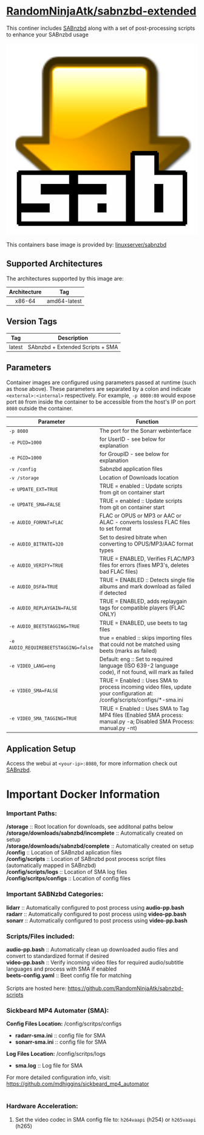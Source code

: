 # [RandomNinjaAtk/sabnzbd-extended](https://github.com/RandomNinjaAtk/docker-sabnzbd-extended)

This continer includes [SABnzbd](https://sabnzbd.org/) along with a set of post-processing scripts to enhance your SABnzbd usage


[![sabnzbd](https://raw.githubusercontent.com/RandomNinjaAtk/unraid-templates/master/randomninjaatk/img/sabnzbd-icon.png)](https://sabnzbd.org/)

This containers base image is provided by: [linuxserver/sabnzbd](https://github.com/linuxserver/docker-sabnzbd)


## Supported Architectures

The architectures supported by this image are:

| Architecture | Tag |
| :----: | --- |
| x86-64 | amd64-latest |

## Version Tags

| Tag | Description |
| :----: | --- |
| latest | SAbnzbd + Extended Scripts + SMA |

## Parameters

Container images are configured using parameters passed at runtime (such as those above). These parameters are separated by a colon and indicate `<external>:<internal>` respectively. For example, `-p 8080:80` would expose port `80` from inside the container to be accessible from the host's IP on port `8080` outside the container.

| Parameter | Function |
| --- | --- |
| `-p 8080` | The port for the Sonarr webinterface |
| `-e PUID=1000` | for UserID - see below for explanation |
| `-e PGID=1000` | for GroupID - see below for explanation |
| `-v /config` | Sabnzbd application files |
| `-v /storage` | Location of Downloads location |
| `-e UPDATE_EXT=TRUE` | TRUE = enabled :: Update scripts from git on container start |
| `-e UPDATE_SMA=FALSE` | TRUE = enabled :: Update scripts from git on container start |
| `-e AUDIO_FORMAT=FLAC` | FLAC or OPUS or MP3 or AAC or ALAC - converts lossless FLAC files to set format |
| `-e AUDIO_BITRATE=320` | Set to desired bitrate when converting to OPUS/MP3/AAC format types |
| `-e AUDIO_VERIFY=TRUE` | TRUE = ENABLED, Verifies FLAC/MP3 files for errors (fixes MP3's, deletes bad FLAC files) |
| `-e AUDIO_DSFA=TRUE` | TRUE = ENABLED :: Detects single file albums and mark download as failed if detected |
| `-e AUDIO_REPLAYGAIN=FALSE` | TRUE = ENABLED, adds replaygain tags for compatible players (FLAC ONLY) |
| `-e AUDIO_BEETSTAGGING=TRUE` | TRUE = ENABLED, use beets to tag files |
| `-e AUDIO_REQUIREBEETSTAGGING=false` | true = enabled :: skips importing files that could not be matched using beets (marks as failed) |
| `-e VIDEO_LANG=eng` | Default: eng :: Set to required language (ISO 639-2 language code), if not found, will mark as failed |
| `-e VIDEO_SMA=FALSE` | TRUE = Enabled :: Uses SMA to process incoming video files, update your configuration at: /config/scripts/configs/*-sma.ini |
| `-e VIDEO_SMA_TAGGING=TRUE` | TRUE = Enabled :: Uses SMA to Tag MP4 files (Enabled SMA process: manual.py -a; Disabled SMA Process: manual.py -nt) |

## Application Setup

Access the webui at `<your-ip>:8080`, for more information check out [SABnzbd](https://sabnzbd.org/).

# Important Docker Information
### Important Paths:
<strong>/storage</strong> :: Root location for downloads, see additonal paths below<br/>
<strong>/storage/downloads/sabnzbd/incomplete</strong> :: Automatically created on setup<br/>
<strong>/storage/downloads/sabnzbd/complete</strong> :: Automatically created on setup<br/>
<strong>/config</strong> :: Location of SABnzbd aplication files<br/>
<strong>/config/scripts</strong> :: Location of SABnzbd post process script files (automatically mapped in SABnzbd)<br/>
<strong>/config/scripts/logs</strong> :: Location of SMA log files<br/>
<strong>/config/scritps/configs</strong> :: Location of config files<br/>
### Important SABNzbd Categories:
<strong>lidarr</strong> :: Automatically configured to post process using <strong>audio-pp.bash</strong><br/>
<strong>radarr</strong> :: Automatically configured to post process using <strong>video-pp.bash</strong><br/>
<strong>sonarr</strong> :: Automatically configured to post process using <strong>video-pp.bash</strong><br/>
### Scripts/Files included:
<strong>audio-pp.bash</strong> :: Automatically clean up downloaded audio files and convert to standardized format if desired<br/>
<strong>video-pp.bash</strong> :: Verify incoming video files for required audio/subtitle languages and process with SMA if enabled<br/>
<strong>beets-config.yaml</strong> :: Beet config file for matching<br/><br/>
Scripts are hosted here: https://github.com/RandomNinjaAtk/sabnzbd-scripts
### Sickbeard MP4 Automater (SMA):
<strong>Config Files Location:</strong> /config/scritps/configs<br/>
* <strong>radarr-sma.ini</strong> :: config file for SMA
* <strong>sonarr-sma.ini</strong> :: config file for SMA

<strong>Log Files Location:</strong> /config/scritps/logs<br/>
* <strong>sma.log</strong> :: Log file for SMA

For more detailed configuration info, visit: https://github.com/mdhiggins/sickbeard_mp4_automator<br/><br/>
### Hardware Acceleration:
1. Set the video codec in SMA config file to: `h264vaapi` (h254) or `h265vaapi` (h265)
